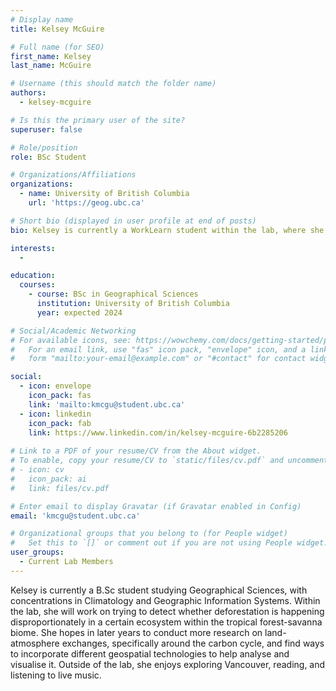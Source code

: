 ```yaml
---
# Display name
title: Kelsey McGuire

# Full name (for SEO)
first_name: Kelsey 
last_name: McGuire

# Username (this should match the folder name)
authors:
  - kelsey-mcguire

# Is this the primary user of the site?
superuser: false

# Role/position
role: BSc Student 

# Organizations/Affiliations
organizations:
  - name: University of British Columbia
    url: 'https://geog.ubc.ca'

# Short bio (displayed in user profile at end of posts)
bio: Kelsey is currently a WorkLearn student within the lab, where she will be helping on projects surrounding deforestation dynamics in a tropical forest-savanna ecosystem.

interests:
  - 

education:
  courses:
    - course: BSc in Geographical Sciences
      institution: University of British Columbia
      year: expected 2024

# Social/Academic Networking
# For available icons, see: https://wowchemy.com/docs/getting-started/page-builder/#icons
#   For an email link, use "fas" icon pack, "envelope" icon, and a link in the
#   form "mailto:your-email@example.com" or "#contact" for contact widget.

social:
  - icon: envelope
    icon_pack: fas
    link: 'mailto:kmcgu@student.ubc.ca'
  - icon: linkedin
    icon_pack: fab
    link: https://www.linkedin.com/in/kelsey-mcguire-6b2285206
  
# Link to a PDF of your resume/CV from the About widget.
# To enable, copy your resume/CV to `static/files/cv.pdf` and uncomment the lines below.
# - icon: cv
#   icon_pack: ai
#   link: files/cv.pdf

# Enter email to display Gravatar (if Gravatar enabled in Config)
email: 'kmcgu@student.ubc.ca'

# Organizational groups that you belong to (for People widget)
#   Set this to `[]` or comment out if you are not using People widget.
user_groups:
  - Current Lab Members
---
```


Kelsey is currently a B.Sc student studying Geographical Sciences, with concentrations in Climatology and Geographic Information Systems. Within the lab, she will work on trying to detect whether deforestation is happening disproportionately in a certain ecosystem within the tropical forest-savanna biome. She hopes in later years to conduct more research on land-atmosphere exchanges, specifically around the carbon cycle, and find ways to incorporate different geospatial technologies to help analyse and visualise it. Outside of the lab, she enjoys exploring Vancouver, reading, and listening to live music.
